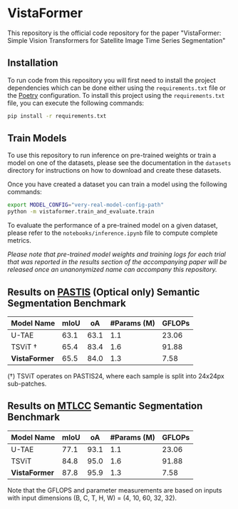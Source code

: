 # VistaFormer

This repository is the official code repository for the paper "VistaFormer: Simple Vision Transformers for Satellite Image Time Series Segmentation"

## Installation

To run code from this repository you will first need to install the project dependencies which can be done either using the `requirements.txt` file or the [Poetry](https://python-poetry.org/) configuration. To install this project using the `requirements.txt` file, you can execute the following commands:

```bash
pip install -r requirements.txt
```

## Train Models

To use this repository to run inference on pre-trained weights or train a model on one of the datasets, please see the documentation in the `datasets` directory for instructions on how to download and create these datasets.

Once you have created a dataset you can train a model using the following commands:

```bash
export MODEL_CONFIG="very-real-model-config-path"
python -m vistaformer.train_and_evaluate.train
```

To evaluate the performance of a pre-trained model on a given dataset, please refer to the `notebooks/inference.ipynb` file to compute complete metrics.

*Please note that pre-trained model weights and training logs for each trial that was reported in the results section of the accompanying paper will be released once an unanonymized name can accompany this repository.*


## Results on [PASTIS](https://github.com/VSainteuf/pastis-benchmark) (Optical only) Semantic Segmentation Benchmark

| Model Name         | mIoU | oA | #Params (M) | GFLOPs |
| ------------------ |----- |----- | ------------ | ------|
| U-TAE              | 63.1 | 63.1 | 1.1          | 23.06 |
| TSViT †            | 65.4 | 83.4 | 1.6          | 91.88 |
| **VistaFormer**    | 65.5 | 84.0 | 1.3          | 7.58  |

(†) TSViT operates on PASTIS24, where each sample is split into 24x24px sub-patches.

## Results on [MTLCC](https://github.com/TUM-LMF/MTLCC) Semantic Segmentation Benchmark

| Model Name         | mIoU | oA   | #Params (M) | GFLOPs |
| ------------------ |----- |----- | ------------ | ------|
| U-TAE              | 77.1 | 93.1 | 1.1          | 23.06 |
| TSViT              | 84.8 | 95.0 | 1.6          | 91.88 |
| **VistaFormer**    | 87.8 | 95.9 | 1.3          | 7.58  |

Note that the GFLOPS and parameter measurements are based on inputs with input dimensions (B, C, T, H, W) = (4, 10, 60, 32, 32).
